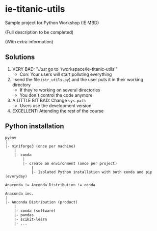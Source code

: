 # ie-titanic-utils
Sample project for Python Workshop (IE MBD) 

(Full description to be completed)

(With extra information)

## Solutions

1. VERY BAD: "*Just* go to '/workspace/ie-titanic-utils'"
    - Con: Your users will start polluting everything
2. I send the file (`str_utils.py`) and the user puts it  in their working directory
    - If they're working on several directories
    - You don´t control the code anymore
3. A LITTLE BIT BAD: Change `sys.path`
    - Users use the development version
4. EXCELLENT: Attending the rest of the course

## Python installation

```
pyenv
|
|- miniforge3 (once per machine)
    |
    |- conda 
        |
        |- create an environment (once per project)
            |
            |- Isolated Python installation with both conda and pip (everyday)
```

```
Anaconda != Anconda Distribution != conda

Anaconda inc.
|
|- Anconda Distribution (product)
    |
    |- conda (software)
    |- pandas
    |- scikit-learn
    |- ...
```

